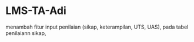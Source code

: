 # LMS-TA-Adi
menambah fitur input penilaian (sikap, keterampilan, UTS, UAS), pada tabel penilaiann sikap, 
